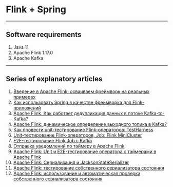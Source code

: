 # Flink + Spring

___
## Software requirements

1. Java 11
2. Apache Flink 1.17.0
3. Apache Kafka

___
## Series of explanatory articles
1. [Введение в Apache Flink: осваиваем фреймворк на реальных примерах](https://habr.com/ru/companies/ru_mts/articles/772898/)
2. [Как использовать Spring в качестве фреймворка для Flink-приложений](https://habr.com/ru/companies/ru_mts/articles/775970/)
3. [Apache Flink. Как работает дедупликация данных в потоке Kafka-to-Kafka?](https://habr.com/ru/companies/ru_mts/articles/786012/)
4. [Apache Flink: динамическое определение выходного топика в Kafka?](https://habr.com/ru/companies/ru_mts/articles/798667/)
5. [Как провести unit-тестирование Flink-операторов: TestHarness](https://habr.com/ru/companies/ru_mts/articles/801693/)
6. [Unit-тестирование Flink-операторов, Job: Flink MiniCluster](https://habr.com/ru/companies/ru_mts/articles/812905/)
7. [E2E-тестирование Flink Job с Kafka](https://habr.com/ru/companies/ru_mts/articles/819681/)
8. [Отправка уведомлений по таймеру в Apache Flink](https://habr.com/ru/companies/ru_mts/articles/839520/)
9. [Apache Flink: Unit и E2E-тестирование оператора с таймерами в Apache Flink](https://habr.com/ru/companies/ru_mts/articles/853200/)
10. [Apache Flink: Сериализация и JacksonStateSerializer](https://habr.com/ru/companies/ru_mts/articles/856774/)
11. [Apache Flink: тестирование собственного сериализатора состояния](https://habr.com/ru/companies/ru_mts/articles/873436/)
12. [Apache Flink: использование и автоматическая проверка собственного сериализатора состояния](https://habr.com/ru/companies/ru_mts/articles/878070/)
